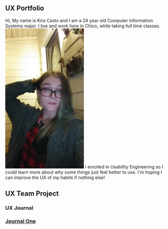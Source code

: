 <h2><strong>UX Portfolio</strong></h2>
Hi,
My name is Kira Casto and I am a 24 year old Computer Information Systems major. I live and work here in Chico, while taking full time classes.

<img src="assets/ItMe.png" alt="Some nerd with a low res camera" width="250" height="auto">


<span>
I enrolled in Usability Engineering so I could learn more about why some things just feel better to use. I'm hoping I can improve the UX of my habits if nothing else!
</span>

<h2><strong>UX Team Project</strong></h2>


<h3><strong>UX Journal</strong><h3>

[Journal One](journal-01/README.md)
